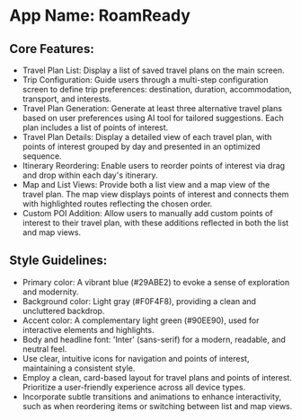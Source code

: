# **App Name**: RoamReady

## Core Features:

- Travel Plan List: Display a list of saved travel plans on the main screen.
- Trip Configuration: Guide users through a multi-step configuration screen to define trip preferences: destination, duration, accommodation, transport, and interests.
- Travel Plan Generation: Generate at least three alternative travel plans based on user preferences using AI tool for tailored suggestions. Each plan includes a list of points of interest.
- Travel Plan Details: Display a detailed view of each travel plan, with points of interest grouped by day and presented in an optimized sequence.
- Itinerary Reordering: Enable users to reorder points of interest via drag and drop within each day's itinerary.
- Map and List Views: Provide both a list view and a map view of the travel plan. The map view displays points of interest and connects them with highlighted routes reflecting the chosen order.
- Custom POI Addition: Allow users to manually add custom points of interest to their travel plan, with these additions reflected in both the list and map views.

## Style Guidelines:

- Primary color: A vibrant blue (#29ABE2) to evoke a sense of exploration and modernity.
- Background color: Light gray (#F0F4F8), providing a clean and uncluttered backdrop.
- Accent color: A complementary light green (#90EE90), used for interactive elements and highlights.
- Body and headline font: 'Inter' (sans-serif) for a modern, readable, and neutral feel.
- Use clear, intuitive icons for navigation and points of interest, maintaining a consistent style.
- Employ a clean, card-based layout for travel plans and points of interest. Prioritize a user-friendly experience across all device types.
- Incorporate subtle transitions and animations to enhance interactivity, such as when reordering items or switching between list and map views.